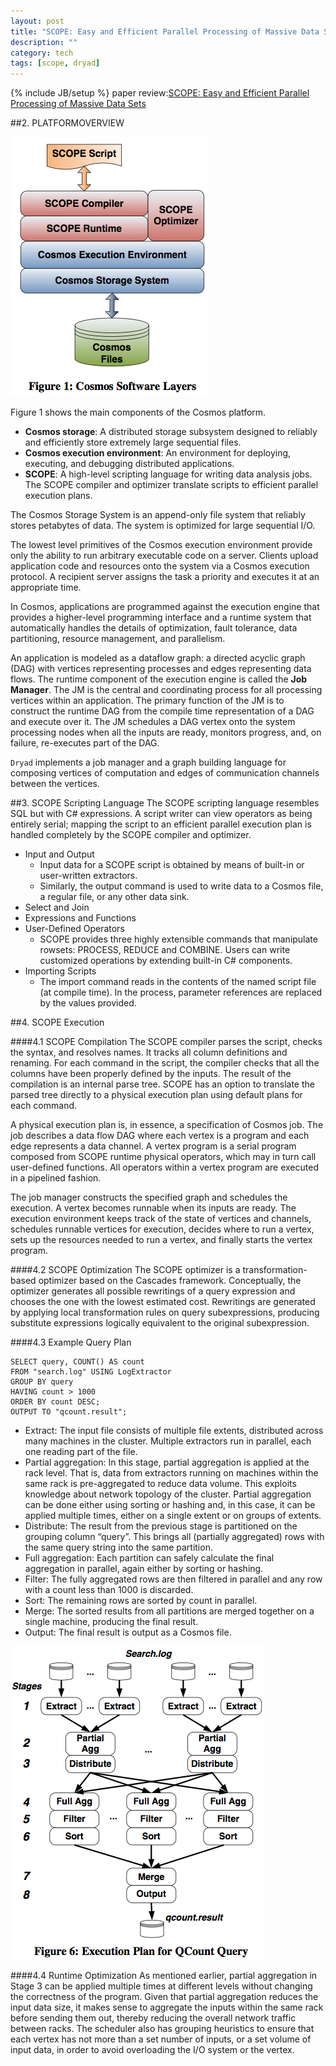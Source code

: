 ```yaml
---
layout: post
title: "SCOPE: Easy and Efficient Parallel Processing of Massive Data Sets"
description: ""
category: tech
tags: [scope, dryad]
---
```

{% include JB/setup %}
paper review:[SCOPE: Easy and Efficient Parallel Processing of Massive Data Sets](http://research.microsoft.com/en-us/um/people/jrzhou/pub/Scope.pdf)

<!--break-->
##2. PLATFORMOVERVIEW

![scope1](/assets/2013-08-22-scope/scope1.png)

Figure 1 shows the main components of the Cosmos platform.

* **Cosmos storage**: A distributed storage subsystem designed to reliably and efficiently store extremely large sequential files.
* **Cosmos execution environment**: An environment for deploying, executing, and debugging distributed applications.
* **SCOPE**: A high-level scripting language for writing data analysis jobs. The SCOPE compiler and optimizer translate scripts to efficient parallel execution plans.

The Cosmos Storage System is an append-only file system that reliably stores petabytes of data. The system is optimized for large sequential I/O. 

The lowest level primitives of the Cosmos execution environment provide only the ability to run arbitrary executable code on a server. Clients upload application code and resources onto the system via a Cosmos execution protocol. A recipient server assigns the task a priority and executes it at an appropriate time.

In Cosmos, applications are programmed against the execution engine that provides a higher-level programming interface and a runtime system that automatically handles the details of optimization, fault tolerance, data partitioning, resource management, and parallelism.

An application is modeled as a dataflow graph: a directed acyclic graph (DAG) with vertices representing processes and edges representing data flows. The runtime component of the execution engine is called the **Job Manager**. The JM is the central and coordinating process for all processing vertices within an application. The primary function of the JM is to construct the runtime DAG from the compile time representation of a DAG and execute over it. The JM schedules a DAG vertex onto the system processing nodes when all the inputs are ready, monitors progress, and, on failure, re-executes part of the DAG.

`Dryad` implements a job manager and a graph building language for composing vertices of computation and edges of communication channels between the vertices.

##3. SCOPE Scripting Language
The SCOPE scripting language resembles SQL but with C# expressions. A script writer can view operators as being entirely serial; mapping the script to an efficient parallel execution plan is handled completely by the SCOPE compiler and optimizer.

* Input and Output
  * Input data for a SCOPE script is obtained by means of built-in or user-written extractors.
  * Similarly, the output command is used to write data to a Cosmos file, a regular file, or any other data sink.
* Select and Join
* Expressions and Functions
* User-Defined Operators
  * SCOPE provides three highly extensible commands that manipulate rowsets: PROCESS, REDUCE and COMBINE. Users can write customized operations by extending built-in C# components.
* Importing Scripts
  * The import command reads in the contents of the named script file (at compile time). In the process, parameter references are replaced by the values provided.

##4. SCOPE Execution

####4.1 SCOPE Compilation
The SCOPE compiler parses the script, checks the syntax, and resolves names. It tracks all column definitions and renaming. For each command in the script, the compiler checks that all the columns have been properly defined by the inputs. The result of the compilation is an internal parse tree. SCOPE has an option to translate the parsed tree directly to a physical execution plan using default plans for each command.

A physical execution plan is, in essence, a specification of Cosmos job. The job describes a data flow DAG where each vertex is a program and each edge represents a data channel. A vertex program is a serial program composed from SCOPE runtime physical operators, which may in turn call user-defined functions. All operators within a vertex program are executed in a pipelined fashion.

The job manager constructs the specified graph and schedules the execution. A vertex becomes runnable when its inputs are ready. The execution environment keeps track of the state of vertices and channels, schedules runnable vertices for execution, decides where to run a vertex, sets up the resources needed to run a vertex, and finally starts the vertex program.

####4.2 SCOPE Optimization
The SCOPE optimizer is a transformation-based optimizer based on the Cascades framework. Conceptually, the optimizer generates all possible rewritings of a query expression and chooses the one with the lowest estimated cost. Rewritings are generated by applying local transformation rules on query subexpressions, producing substitute expressions logically equivalent to the original subexpression.

####4.3 Example Query Plan

    SELECT query, COUNT() AS count
    FROM "search.log" USING LogExtractor
    GROUP BY query
    HAVING count > 1000
    ORDER BY count DESC;
    OUTPUT TO "qcount.result";

* Extract: The input file consists of multiple file extents, distributed across many machines in the cluster. Multiple extractors run in parallel, each one reading part of the file.
* Partial aggregation: In this stage, partial aggregation is applied at the rack level. That is, data from extractors running on machines within the same rack is pre-aggregated to reduce data volume. This exploits knowledge about network topology of the cluster. Partial aggregation can be done either using sorting or hashing and, in this case, it can be applied multiple times, either on a single extent or on groups of extents.
* Distribute: The result from the previous stage is partitioned on the grouping column “query”. This brings all (partially aggregated) rows with the same query string into the same partition.
* Full aggregation: Each partition can safely calculate the final aggregation in parallel, again either by sorting or hashing.
* Filter: The fully aggregated rows are then filtered in parallel and any row with a count less than 1000 is discarded.
* Sort: The remaining rows are sorted by count in parallel.
* Merge: The sorted results from all partitions are merged together on a single machine, producing the final result.
* Output: The final result is output as a Cosmos file.

![scope2](/assets/2013-08-22-scope/scope2.png)

####4.4 Runtime Optimization
As mentioned earlier, partial aggregation in Stage 3 can be applied multiple times at different levels without changing the correctness of the program. Given that partial aggregation reduces the input data size, it makes sense to aggregate the inputs within the same rack before sending them out, thereby reducing the overall network traffic between racks. The scheduler also has grouping heuristics to ensure that each vertex has not more than a set number of inputs, or a set volume of input data, in order to avoid overloading the I/O system or the vertex.